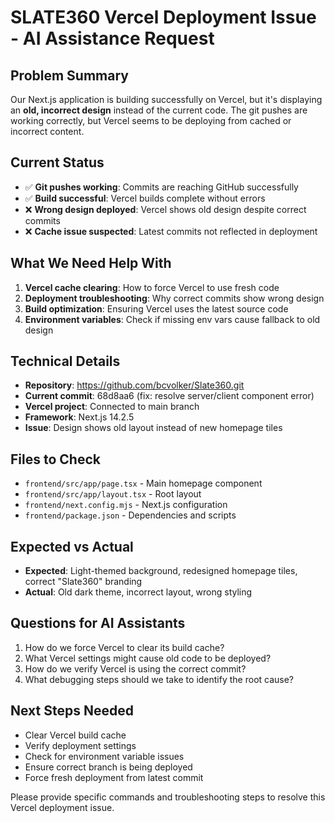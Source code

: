 # SLATE360 Vercel Deployment Issue - AI Assistance Request

## Problem Summary
Our Next.js application is building successfully on Vercel, but it's displaying an **old, incorrect design** instead of the current code. The git pushes are working correctly, but Vercel seems to be deploying from cached or incorrect content.

## Current Status
- ✅ **Git pushes working**: Commits are reaching GitHub successfully
- ✅ **Build successful**: Vercel builds complete without errors
- ❌ **Wrong design deployed**: Vercel shows old design despite correct commits
- ❌ **Cache issue suspected**: Latest commits not reflected in deployment

## What We Need Help With
1. **Vercel cache clearing**: How to force Vercel to use fresh code
2. **Deployment troubleshooting**: Why correct commits show wrong design
3. **Build optimization**: Ensuring Vercel uses the latest source code
4. **Environment variables**: Check if missing env vars cause fallback to old design

## Technical Details
- **Repository**: https://github.com/bcvolker/Slate360.git
- **Current commit**: 68d8aa6 (fix: resolve server/client component error)
- **Vercel project**: Connected to main branch
- **Framework**: Next.js 14.2.5
- **Issue**: Design shows old layout instead of new homepage tiles

## Files to Check
- `frontend/src/app/page.tsx` - Main homepage component
- `frontend/src/app/layout.tsx` - Root layout
- `frontend/next.config.mjs` - Next.js configuration
- `frontend/package.json` - Dependencies and scripts

## Expected vs Actual
- **Expected**: Light-themed background, redesigned homepage tiles, correct "Slate360" branding
- **Actual**: Old dark theme, incorrect layout, wrong styling

## Questions for AI Assistants
1. How do we force Vercel to clear its build cache?
2. What Vercel settings might cause old code to be deployed?
3. How do we verify Vercel is using the correct commit?
4. What debugging steps should we take to identify the root cause?

## Next Steps Needed
- Clear Vercel build cache
- Verify deployment settings
- Check for environment variable issues
- Ensure correct branch is being deployed
- Force fresh deployment from latest commit

Please provide specific commands and troubleshooting steps to resolve this Vercel deployment issue.
